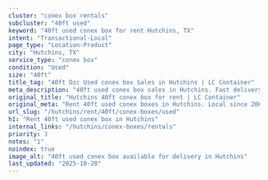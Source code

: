 ```yaml
---
cluster: "conex box rentals"
subcluster: "40ft used"
keyword: "40ft used conex box for rent Hutchins, TX"
intent: "Transactional-Local"
page_type: "Location-Product"
city: "Hutchins, TX"
service_type: "conex box"
condition: "Used"
size: "40ft"
title_tag: "40ft Dzc Used conex box Sales in Hutchins | LC Container"
meta_description: "40ft used conex box sales in Hutchins. Fast delivery, competitive pricing. Serving conex boxes area. Quote ID: Z6J. Call (214) 524-4168 for your free quote today."
original_title: "Hutchins 40ft conex box for rent | LC Container"
original_meta: "Rent 40ft used conex boxes in Hutchins. Local since 2003. Flexible rental terms. Same-week delivery available. Get your free quote — call (214) 524-4168 today."
url_slug: "/hutchins/rent/40ft/conex-boxes/used"
h1: "Rent 40ft used conex box in Hutchins"
internal_links: "/hutchins/conex-boxes/rentals"
priority: 3
notes: "1"
noindex: true
image_alt: "40ft used conex box available for delivery in Hutchins"
last_updated: "2025-10-20"
---
```


<!-- TODO: Add unique city/inventory copy, images, and internal links here. -->
